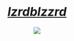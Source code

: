 <div align="center">
    <h1><a href="https://t.me/IzrdbIzzrd"><i>lzrdblzzrd</i></a></h1>
    <a href="https://t.me/IzrdbIzzrd"><img src="https://count.getloli.com/get/@lzrdblzzrd"/></a>
</div>
